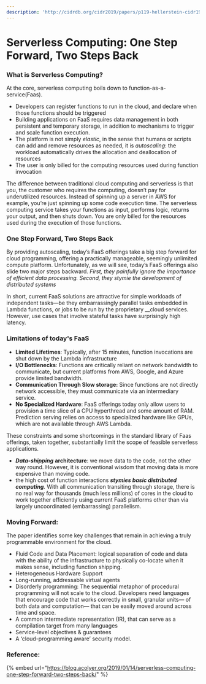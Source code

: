 ```yaml
---
description: 'http://cidrdb.org/cidr2019/papers/p119-hellerstein-cidr19.pdf'
---
```


# Serverless Computing: One Step Forward, Two Steps Back

### What is Serverless Computing?

At the core, serverless computing boils down to function-as-a-service\(Faas\). 

* Developers can register functions to run in the cloud, and declare when those functions should be triggered
* Building applications on FaaS requires data management in both persistent and temporary storage, in addition to mechanisms to trigger and scale function execution. 
* The platform is not simply _elastic_, in the sense that humans or scripts can add and remove resources as needed, it is _autoscaling_: the workload automatically drives the allocation and deallocation of resources
* The user is only billed for the computing resources used during function invocation

The difference between traditional cloud computing and serverless is that you, the customer who requires the computing, doesn’t pay for underutilized resources. Instead of spinning up a server in AWS for example, you’re just spinning up some code execution time. The serverless computing service takes your functions as input, performs logic, returns your output, and then shuts down. You are only billed for the resources used during the execution of those functions.

### One Step Forward, Two Steps Back

By providing autoscaling, today’s FaaS offerings take a big step forward for cloud programming, offering a practically manageable, seemingly unlimited compute platform. Unfortunately, as we will see, today’s FaaS offerings also slide two major steps backward. _First, they painfully ignore the importance of efficient data processing. Second, they stymie the development of distributed systems_

In short, current FaaS solutions are attractive for simple workloads of independent tasks—be they embarrassingly parallel tasks embedded in Lambda functions, or jobs to be run by the proprietary __cloud services. However, use cases that involve stateful tasks have surprisingly high latency.

### Limitations of today's FaaS

* **Limited Lifetimes**: Typically, after 15 minutes, function invocations are shut down by the Lambda infrastructure
* **I/O Bottlenecks**: Functions are critically reliant on network bandwidth to communicate, but current platforms from AWS, Google, and Azure provide limited bandwidth.
* **Communication Through Slow storage:** Since functions are not directly network accessible, they must communicate via an intermediary service.
* **No Specialized Hardware**: FaaS offerings today only allow users to provision a time slice of a CPU hyperthread and some amount of RAM. Prediction serving relies on access to specialized hardware like GPUs, which are not available through AWS Lambda.

These constraints and some shortcomings in the standard library of Faas offerings, taken together, substantially limit the scope of feasible serverless applications. 

* _**Data-shipping**_ **architecture**: we move data to the code, not the other way round. However, it is  conventional wisdom that moving data is more expensive than moving code. 
* the high cost of function interactions _**stymies basic distributed computing**._ With all communication transiting through storage, there is no real way for thousands \(much less millions\) of cores in the cloud to work together efficiently using current FaaS platforms other than via largely uncoordinated \(embarrassing\) parallelism.

### Moving Forward:

The paper identifies some key challenges that remain in achieving a truly programmable environment for the cloud.

* Fluid Code and Data Placement: logical separation of code and data with the ability of the infrastructure to physically co-locate when it makes sense, including function shipping.
* Heterogeneous Hardware Support
* Long-running, addressable virtual agents
* Disorderly programming: The sequential metaphor of procedural programming will not scale to the cloud. Developers need languages that encourage code that works correctly in small, granular units— of both data and computation— that can be easily moved around across time and space.
* A common intermediate representation \(IR\), that can serve as a compilation target from many languages
* Service-level objectives & guarantees
* A ‘cloud-programming aware’ security model.



### Reference:

{% embed url="https://blog.acolyer.org/2019/01/14/serverless-computing-one-step-forward-two-steps-back/" %}



